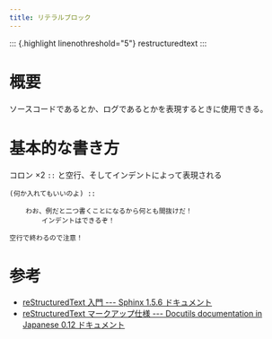 ```yaml
---
title: リテラルブロック
---
```


::: {.highlight linenothreshold="5"}
restructuredtext
:::

# 概要

ソースコードであるとか、ログであるとかを表現するときに使用できる。

# 基本的な書き方

コロン ×2 `::` と空行、そしてインデントによって表現される

```{.restructuredtext}
(何か入れてもいいのよ) ::

    わお、例だと二つ書くことになるから何とも間抜けだ！
        インデントはできるぞ！

空行で終わるので注意！
```

# 参考

- [reStructuredText 入門 --- Sphinx 1.5.6
  ドキュメント](http://www.sphinx-doc.org/ja/stable/rest.html#source-code)
- [reStructuredText マークアップ仕様 --- Docutils documentation in
  Japanese 0.12
  ドキュメント](http://docutils.sphinx-users.jp/docutils/docs/ref/rst/restructuredtext.html#literal-blocks)
